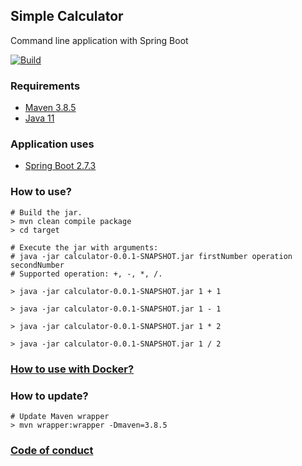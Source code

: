 ## Simple Calculator
Command line application with Spring Boot

[![Build](https://github.com/alecsandrapetruescu/calculator/actions/workflows/maven.yml/badge.svg)](https://github.com/alecsandrapetruescu/calculator/actions/workflows/maven.yml)

### Requirements
- [Maven 3.8.5](https://maven.apache.org/index.html)
- [Java 11](https://openjdk.org/projects/jdk/11/)
### Application uses
- [Spring Boot 2.7.3](https://docs.spring.io/spring-boot/docs/current/reference/html/getting-started.html#getting-started.introducing-spring-boot)
### How to use?
```
# Build the jar.
> mvn clean compile package
> cd target

# Execute the jar with arguments:
# java -jar calculator-0.0.1-SNAPSHOT.jar firstNumber operation secondNumber
# Supported operation: +, -, *, /.

> java -jar calculator-0.0.1-SNAPSHOT.jar 1 + 1

> java -jar calculator-0.0.1-SNAPSHOT.jar 1 - 1

> java -jar calculator-0.0.1-SNAPSHOT.jar 1 * 2

> java -jar calculator-0.0.1-SNAPSHOT.jar 1 / 2
```
### [How to use with Docker?](./src/main/docker/README.md)
### How to update?
```
# Update Maven wrapper
> mvn wrapper:wrapper -Dmaven=3.8.5
```
### [Code of conduct](https://raw.githubusercontent.com/eclipse/.github/master/CODE_OF_CONDUCT.md)
